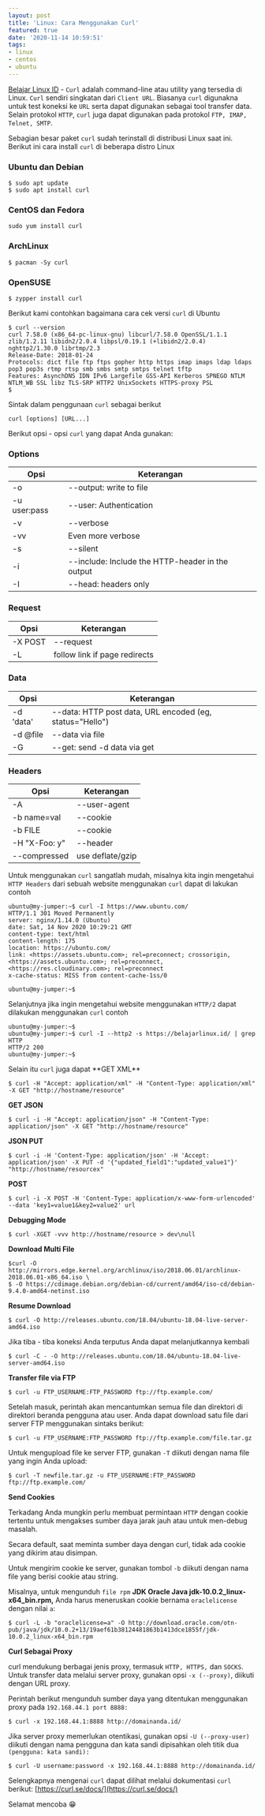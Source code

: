 ```yaml
---
layout: post
title: 'Linux: Cara Menggunakan Curl'
featured: true
date: '2020-11-14 10:59:51'
tags:
- linux
- centos
- ubuntu
---
```


[Belajar Linux ID](/) - `Curl` adalah command-line atau utility yang tersedia di Linux. `Curl` sendiri singkatan dari `Client URL`. Biasanya `curl` digunakna untuk test koneksi ke `URL` serta dapat digunakan sebagai tool transfer data. Selain protokol `HTTP`, `curl` juga dapat digunakan pada protokol `FTP, IMAP, Telnet, SMTP`.

Sebagian besar paket `curl` sudah terinstall di distribusi Linux saat ini. Berikut ini cara install `curl` di beberapa distro Linux

<!--kg-card-begin: markdown-->
### Ubuntu dan Debian

    $ sudo apt update
    $ sudo apt install curl

### CentOS dan Fedora

    sudo yum install curl

### ArchLinux

    $ pacman -Sy curl

### OpenSUSE

    $ zypper install curl

<!--kg-card-end: markdown-->

Berikut kami contohkan bagaimana cara cek versi `curl` di Ubuntu

<!--kg-card-begin: markdown-->

    $ curl --version
    curl 7.58.0 (x86_64-pc-linux-gnu) libcurl/7.58.0 OpenSSL/1.1.1 zlib/1.2.11 libidn2/2.0.4 libpsl/0.19.1 (+libidn2/2.0.4) nghttp2/1.30.0 librtmp/2.3
    Release-Date: 2018-01-24
    Protocols: dict file ftp ftps gopher http https imap imaps ldap ldaps pop3 pop3s rtmp rtsp smb smbs smtp smtps telnet tftp
    Features: AsynchDNS IDN IPv6 Largefile GSS-API Kerberos SPNEGO NTLM NTLM_WB SSL libz TLS-SRP HTTP2 UnixSockets HTTPS-proxy PSL
    $

<!--kg-card-end: markdown-->

Sintak dalam penggunaan `curl` sebagai berikut

<!--kg-card-begin: markdown-->

    curl [options] [URL...]

<!--kg-card-end: markdown-->

Berikut opsi - opsi `curl` yang dapat Anda gunakan:

### Options
<!--kg-card-begin: markdown-->

| Opsi | Keterangan |
| --- | --- |
| -o <file></file> | --output: write to file |
| -u user:pass | --user: Authentication |
| -v | --verbose |
| -vv | Even more verbose |
| -s | --silent |
| -i | --include: Include the HTTP-header in the output |
| -I | --head: headers only |

<!--kg-card-end: markdown-->
### Request
<!--kg-card-begin: markdown-->

| Opsi | Keterangan |
| --- | --- |
| -X POST | --request |
| -L | follow link if page redirects |

<!--kg-card-end: markdown-->
### Data
<!--kg-card-begin: markdown-->

| Opsi | Keterangan |
| --- | --- |
| -d 'data' | --data: HTTP post data, URL encoded (eg, status="Hello") |
| -d @file | --data via file |
| -G | --get: send -d data via get |

<!--kg-card-end: markdown-->
### Headers
<!--kg-card-begin: markdown-->

| Opsi | Keterangan |
| --- | --- |
| -A <str></str> | --user-agent |
| -b name=val | --cookie |
| -b FILE | --cookie |
| -H "X-Foo: y" | --header |
| --compressed | use deflate/gzip |

<!--kg-card-end: markdown-->

Untuk menggunakan `curl` sangatlah mudah, misalnya kita ingin mengetahui `HTTP Headers` dari sebuah website menggunakan `curl` dapat di lakukan contoh

<!--kg-card-begin: markdown-->

    ubuntu@my-jumper:~$ curl -I https://www.ubuntu.com/
    HTTP/1.1 301 Moved Permanently
    server: nginx/1.14.0 (Ubuntu)
    date: Sat, 14 Nov 2020 10:29:21 GMT
    content-type: text/html
    content-length: 175
    location: https://ubuntu.com/
    link: <https://assets.ubuntu.com>; rel=preconnect; crossorigin, <https://assets.ubuntu.com>; rel=preconnect, <https://res.cloudinary.com>; rel=preconnect
    x-cache-status: MISS from content-cache-1ss/0
    
    ubuntu@my-jumper:~$

<!--kg-card-end: markdown--><!--kg-card-begin: html--><script async src="https://pagead2.googlesyndication.com/pagead/js/adsbygoogle.js"></script><ins class="adsbygoogle" style="display:block; text-align:center;" data-ad-layout="in-article" data-ad-format="fluid" data-ad-client="ca-pub-1515372853161377" data-ad-slot="4684565489"></ins><script>
     (adsbygoogle = window.adsbygoogle || []).push({});
</script><!--kg-card-end: html-->

Selanjutnya jika ingin mengetahui website menggunakan `HTTP/2` dapat dilakukan menggunakan `curl` contoh

<!--kg-card-begin: markdown-->

    ubuntu@my-jumper:~$
    ubuntu@my-jumper:~$ curl -I --http2 -s https://belajarlinux.id/ | grep HTTP
    HTTP/2 200
    ubuntu@my-jumper:~$

<!--kg-card-end: markdown-->

Selain itu `curl` juga dapat \*\*GET XML\*\*

<!--kg-card-begin: markdown-->

    $ curl -H "Accept: application/xml" -H "Content-Type: application/xml" -X GET "http://hostname/resource"

<!--kg-card-end: markdown-->

**GET JSON**

<!--kg-card-begin: markdown-->

    $ curl -i -H "Accept: application/json" -H "Content-Type: application/json" -X GET "http://hostname/resource"

<!--kg-card-end: markdown-->

**JSON PUT**

<!--kg-card-begin: markdown-->

    $ curl -i -H 'Content-Type: application/json' -H 'Accept: application/json' -X PUT -d '{"updated_field1":"updated_value1"}' "http://hostname/resourcex"

<!--kg-card-end: markdown-->

**POST**

<!--kg-card-begin: markdown-->

    $ curl -i -X POST -H 'Content-Type: application/x-www-form-urlencoded' --data 'key1=value1&key2=value2' url

<!--kg-card-end: markdown-->

**Debugging Mode**

<!--kg-card-begin: markdown-->

    $ curl -XGET -vvv http://hostname/resource > dev\null

<!--kg-card-end: markdown-->

**Download Multi File**

<!--kg-card-begin: markdown-->

    $curl -O http://mirrors.edge.kernel.org/archlinux/iso/2018.06.01/archlinux-2018.06.01-x86_64.iso \
    $ -O https://cdimage.debian.org/debian-cd/current/amd64/iso-cd/debian-9.4.0-amd64-netinst.iso

<!--kg-card-end: markdown-->

**Resume Download**

<!--kg-card-begin: markdown-->

    $ curl -O http://releases.ubuntu.com/18.04/ubuntu-18.04-live-server-amd64.iso

<!--kg-card-end: markdown-->

Jika tiba - tiba koneksi Anda terputus Anda dapat melanjutkannya kembali

<!--kg-card-begin: markdown-->

    $ curl -C - -O http://releases.ubuntu.com/18.04/ubuntu-18.04-live-server-amd64.iso

<!--kg-card-end: markdown-->

**Transfer file via FTP**

<!--kg-card-begin: markdown-->

    $ curl -u FTP_USERNAME:FTP_PASSWORD ftp://ftp.example.com/

<!--kg-card-end: markdown-->

Setelah masuk, perintah akan mencantumkan semua file dan direktori di direktori beranda pengguna atau user. Anda dapat download satu file dari server FTP menggunakan sintaks berikut:

<!--kg-card-begin: markdown-->

    $ curl -u FTP_USERNAME:FTP_PASSWORD ftp://ftp.example.com/file.tar.gz

<!--kg-card-end: markdown-->

Untuk mengupload file ke server FTP, gunakan `-T` diikuti dengan nama file yang ingin Anda upload:

<!--kg-card-begin: markdown-->

    $ curl -T newfile.tar.gz -u FTP_USERNAME:FTP_PASSWORD ftp://ftp.example.com/

<!--kg-card-end: markdown-->

**Send Cookies**

Terkadang Anda mungkin perlu membuat permintaan `HTTP` dengan cookie tertentu untuk mengakses sumber daya jarak jauh atau untuk men-debug masalah.

Secara default, saat meminta sumber daya dengan curl, tidak ada cookie yang dikirim atau disimpan.

<!--kg-card-begin: html--><script async src="https://pagead2.googlesyndication.com/pagead/js/adsbygoogle.js"></script><ins class="adsbygoogle" style="display:block; text-align:center;" data-ad-layout="in-article" data-ad-format="fluid" data-ad-client="ca-pub-1515372853161377" data-ad-slot="4684565489"></ins><script>
     (adsbygoogle = window.adsbygoogle || []).push({});
</script><!--kg-card-end: html-->

Untuk mengirim cookie ke server, gunakan tombol `-b` diikuti dengan nama file yang berisi cookie atau string.

Misalnya, untuk mengunduh `file rpm` **JDK Oracle Java jdk-10.0.2\_linux-x64\_bin.rpm,** Anda harus meneruskan cookie bernama `oraclelicense` dengan nilai `a`:

<!--kg-card-begin: markdown-->

    $ curl -L -b "oraclelicense=a" -O http://download.oracle.com/otn-pub/java/jdk/10.0.2+13/19aef61b38124481863b1413dce1855f/jdk-10.0.2_linux-x64_bin.rpm

<!--kg-card-end: markdown-->

**Curl Sebagai Proxy**

curl mendukung berbagai jenis proxy, termasuk `HTTP, HTTPS,` dan `SOCKS`. Untuk transfer data melalui server proxy, gunakan opsi `-x (--proxy)`, diikuti dengan URL proxy.

Perintah berikut mengunduh sumber daya yang ditentukan menggunakan proxy pada `192.168.44.1 port 8888:`

<!--kg-card-begin: markdown-->

    $ curl -x 192.168.44.1:8888 http://domainanda.id/

<!--kg-card-end: markdown-->

Jika server proxy memerlukan otentikasi, gunakan opsi `-U (--proxy-user)` diikuti dengan nama pengguna dan kata sandi dipisahkan oleh titik dua `(pengguna: kata sandi):`

<!--kg-card-begin: markdown-->

    $ curl -U username:password -x 192.168.44.1:8888 http://domainanda.id/

<!--kg-card-end: markdown-->

Selengkapnya mengenai `curl` dapat dilihat melalui dokumentasi `curl` berikut: [https://curl.se/docs/](https://curl.se/docs/)

Selamat mencoba 😁

<!--kg-card-begin: html--><script async src="https://pagead2.googlesyndication.com/pagead/js/adsbygoogle.js"></script><ins class="adsbygoogle" style="display:block; text-align:center;" data-ad-layout="in-article" data-ad-format="fluid" data-ad-client="ca-pub-1515372853161377" data-ad-slot="4684565489"></ins><script>
     (adsbygoogle = window.adsbygoogle || []).push({});
</script><!--kg-card-end: html-->